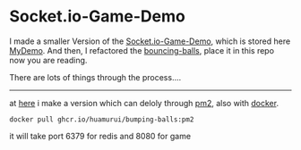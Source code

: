 # Socket.io-Game-Demo

I made a smaller Version of the [Socket.io-Game-Demo](https://github.com/sgoedecke/socket-io-game), which is stored here [MyDemo](https://github.com/huamurui/bumping-balls/tree/socket_io-game-demo). And then, I refactored the [bouncing-balls](https://github.com/MTrajK/bouncing-balls), place it in this repo now you are reading.

There are lots of things through the process....

---

at [here](https://github.com/huamurui/bumping-balls/tree/pm2) i make a version which can deloly through [pm2](https://github.com/huamurui/bumping-balls/tree/pm2), also with [docker](https://github.com/huamurui/bumping-balls/pkgs/container/bumping-balls/78369159?tag=pm2). 

```
docker pull ghcr.io/huamurui/bumping-balls:pm2
```
it will take port 6379 for redis and 8080 for game 
